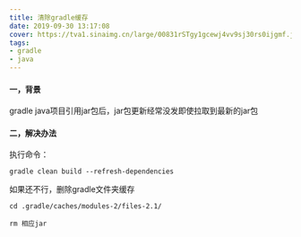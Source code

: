 ```yaml
---
title: 清除gradle缓存
date: 2019-09-30 13:17:08
cover: https://tva1.sinaimg.cn/large/00831rSTgy1gcewj4vv9sj30rs0ijgmf.jpg
tags:
- gradle
- java
---
```


#### 一，背景

gradle java项目引用jar包后，jar包更新经常没发即使拉取到最新的jar包

#### 二，解决办法

执行命令：

```
gradle clean build --refresh-dependencies
```

如果还不行，删除gradle文件夹缓存

```
cd .gradle/caches/modules-2/files-2.1/

rm 相应jar
```


